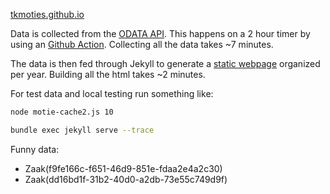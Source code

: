 [tkmoties.github.io](https://tkmoties.github.io)

Data is collected from the [ODATA API](https://opendata.tweedekamer.nl/documentatie/odata-api). 
This happens on a 2 hour timer by using an [Github Action](https://github.com/tkmoties/tkmoties.github.io/actions).
Collecting all the data takes ~7 minutes.

The data is then fed through Jekyll to generate a [static webpage](https://tkmoties.github.io) organized per year.
Building all the html takes ~2 minutes.

For test data and local testing run something like:

```bash
node motie-cache2.js 10
```

```bash
bundle exec jekyll serve --trace
```

Funny data:

- Zaak(f9fe166c-f651-46d9-851e-fdaa2e4a2c30)
- Zaak(dd16bd1f-31b2-40d0-a2db-73e55c749d9f)
